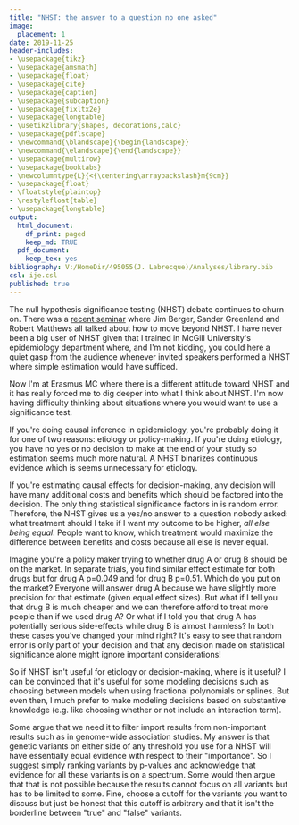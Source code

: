 ```yaml
---
title: "NHST: the answer to a question no one asked"
image:
  placement: 1
date: 2019-11-25
header-includes:
- \usepackage{tikz}
- \usepackage{amsmath}
- \usepackage{float}
- \usepackage{cite}
- \usepackage{caption}
- \usepackage{subcaption}
- \usepackage{fixltx2e}
- \usepackage{longtable}
- \usetikzlibrary{shapes, decorations,calc}
- \usepackage{pdflscape}
- \newcommand{\blandscape}{\begin{landscape}}
- \newcommand{\elandscape}{\end{landscape}}
- \usepackage{multirow}
- \usepackage{booktabs}
- \newcolumntype{L}{<{\centering\arraybackslash}m{9cm}}
- \usepackage{float}
- \floatstyle{plaintop}
- \restylefloat{table}
- \usepackage{longtable}
output:
  html_document:
    df_print: paged
    keep_md: TRUE
  pdf_document:
    keep_tex: yes
bibliography: V:/HomeDir/495055(J. Labrecque)/Analyses/library.bib
csl: ije.csl
published: true
---
```


The null hypothesis significance testing (NHST) debate continues to churn on. There was a [recent seminar](https://www.niss.org/news/digging-deeper-radical-reasoned-p-value-alternatives-offered-experts-niss-webinar) where Jim Berger, Sander Greenland and Robert Matthews all talked about how to move beyond NHST. I have never been a big user of NHST given that I trained in McGill University's epidemiology department where, and I'm not kidding, you could here a quiet gasp from the audience whenever invited speakers performed a NHST where simple estimation would have sufficed.

Now I'm at Erasmus MC where there is a different attitude toward NHST and it has really forced me to dig deeper into what I think about NHST. I'm now having difficulty thinking about situations where you would want to use a significance test.

If you're doing causal inference in epidemiology, you're probably doing it for one of two reasons: etiology or policy-making. If you're doing etiology, you have no yes or no decision to make at the end of your study so estimation seems much more natural. A NHST binarizes continuous evidence which is seems unnecessary for etiology.

If you're estimating causal effects for decision-making, any decision will have many additional costs and benefits which should be factored into the decision. The only thing statistical significance factors in is random error. Therefore, the NHST gives us a yes/no answer to a question nobody asked: what treatment should I take if I want my outcome to be higher, _all else being equal_. People want to know, which treatment would maximize the difference between benefits and costs because all else is never equal.

Imagine you're a policy maker trying to whether drug A or drug B should be on the market. In separate trials, you find similar effect estimate for both drugs but for drug A p=0.049 and for drug B p=0.51. Which do you put on the market? Everyone will answer drug A because we have slightly more precision for that estimate (given equal effect sizes). But what if I tell you that drug B is much cheaper and we can therefore afford to treat more people than if we used drug A? Or what if I told you that drug A has potentially serious side-effects while drug B is almost harmless? In both these cases you've changed your mind right? It's easy to see that random error is only part of your decision and that any decision made on statistical significance alone might ignore important considerations!

So if NHST isn't useful for etiology or decision-making, where is it useful? I can be convinced that it's useful for some modeling decisions such as choosing between models when using fractional polynomials or splines. But even then, I much prefer to make modeling decisions based on substantive knowledge (e.g. like choosing whether or not include an interaction term). 

Some argue that we need it to filter import results from non-important results such as in genome-wide association studies. My answer is that genetic variants on either side of any threshold you use for a NHST will have essentially equal evidence with respect to their "importance". So I suggest simply ranking variants by p-values and acknowledge that evidence for all these variants is on a spectrum. Some would then argue that that is not possible because the results cannot focus on all variants but has to be limited to some. Fine, choose a cutoff for the variants you want to discuss but just be honest that this cutoff is arbitrary and that it isn't the borderline between "true" and "false" variants.




